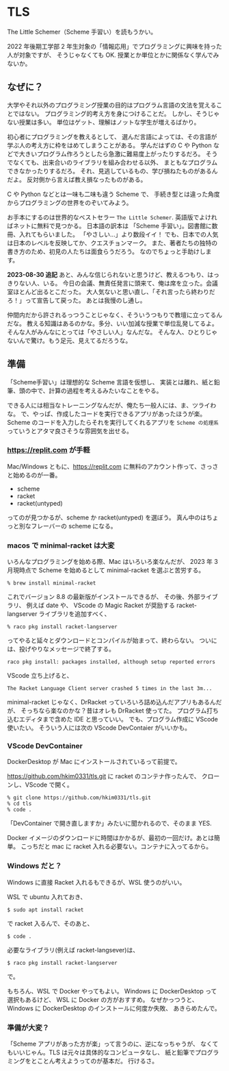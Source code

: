 # TLS

The Little Schemer（Scheme 手習い）を読もうかい。

2022 年後期工学部 2 年生対象の「情報応用」でプログラミングに興味を持った人が対象ですが、
そうじゃなくても OK.
授業とか単位とかに関係なく学んでみないか。

## なぜに？

大学やそれ以外のプログラミング授業の目的はプログラム言語の文法を覚えることではない。
プログラミング的考え方を身につけることだ。
しかし、そうじゃない授業は多い。
単位はゲット、理解はノットな学生が増えるばかり。

初心者にプログラミングを教えるとして、
選んだ言語によっては、その言語が学ぶ人の考え方に枠をはめてしまうことがある。
学んだはずの C や Python などで大きいプログラム作ろうとしたら急激に難易度上がったりするだろ。
そうでなくても、出来合いのライブラリを組み合わせる以外、
まともなプログラムできなかったりするだろ。
それ、見逃しているもの、学び損ねたものがあるんだよ。
反対側から言えば教え損なったものがある。

C や Python などとは一味も二味も違う Scheme で、
手続き型とは違った角度からプログラミングの世界をのぞいてみよう。

お手本にするのは世界的なベストセラー
`The Little Schemer`.
英語版でよければネットに無料で見つかる。
日本語の訳本は 「Scheme 手習い」。図書館に数冊、入れてもらいました。
「やさしい...」より数段イイ！
でも、日本での人気は日本のレベルを反映してか、クエスチョンマーク。
また、著者たちの独特の書き方のため、初見の人たちは面食らうだろう。
なのでちょっと手助けします。

**2023-08-30 追記**
あと、みんな信じられないと思うけど、教えるつもり、はっきりない人、いる。
今日の会議、無責任発言に頭来て、俺は席を立った。会議室ほとんど出るとこだった。
大人気ないと思い直し、「それ言ったら終わりだろ！」って宣告して戻った。
あとは我慢のし通し。

仲間内だから許されるっつうことじゃなく、そういうつもりで教壇に立ってるんだな。
教える知識はあるのかな。多分、いい加減な授業で単位乱発してるよ。
そんな人がみんなにとっては「やさしい人」なんだな。
そんな人、ひとりじゃないんで驚け。もう足元、見えてるだろうな。


## 準備

「Scheme手習い」は理想的な Scheme 言語を仮想し、
実装とは離れ、紙と鉛筆、頭の中で、計算の過程を考えるみたいなことをやる。

できる人には相当なトレーニングなんだが、俺たち一般人には、ま、ツライわな。
で、やっぱ、作成したコードを実行できるアプリがあったほうが楽。
Scheme のコードを入力したらそれを実行してくれるアプリを
`Scheme の処理系`
っていうとアタマ良さそうな雰囲気を出せる。

### https://replit.com が手軽

Mac/Windows ともに、<https://replit.com> に無料のアカウント作って、さっさと始めるのが一番。

- scheme
- racket
- racket(untyped)

ってのが見つかるが、scheme か racket(untyped) を選ぼう。
真ん中のはちょっと別なフレーバーの scheme になる。


### macos で minimal-racket は大変

いろんなプログラミングを始める際、Mac はいろいろ楽なんだが、
2023 年 3 月現時点で Scheme を始めるとして minimal-racket を選ぶと苦労する。

```
% brew install minimal-racket
```

これでバージョン 8.8 の最新版がインストールできるが、
その後、外部ライブラリ、
例えば date や、
VScode の Magic Racket が奨励する racket-langserver ライブラリを追加すべく、

```
% raco pkg install racket-langserver
```

ってやると延々とダウンロードとコンパイルが始まって、終わらない。
ついには、投げやりなメッセージで終了する。

```
raco pkg install: packages installed, although setup reported errors
```

VScode 立ち上げると、

```
The Racket Language Client server crashed 5 times in the last 3m...
```

minimal-racket じゃなく、DrRacket っていろいろ詰め込んだアプリもあるんだが、
そっちなら楽なのかな？昔はオレも DrRacket 使ってた。
プログラム打ち込むエディタまで含めた IDE と思っていい。
でも、プログラム作成に VScode 使いたい。
そういう人には次の VScode DevContaier がいいかも。

### VScode DevContainer

DockerDesktop が Mac にインストールされているって前提で。

https://github.com/hkim0331/tls.git に racket のコンテナ作ったんで、
クローンし、VScode で開く。

```
% git clone https://github.com/hkim0331/tls.git
% cd tls
% code .
```

「DevContainer で開き直しますか」みたいに聞かれるので、そのまま YES.

Docker イメージのダウンロードに時間はかかるが、最初の一回だけ。あとは簡単。
こっちだと mac に racket 入れる必要ない。コンテナに入ってるから。

### Windows だと？

Windows に直接 Racket 入れるもできるが、WSL 使うのがいい。

WSL で ubuntu 入れておき、

```
$ sudo apt install racket
```

で racket 入るんで、そのあと、

```
$ code .
```

必要なライブラリ(例えば racket-langsever)は、

```
$ raco pkg install racket-langserver
```
で。

もちろん、WSL で Docker やってもよい。
Windows に DockerDesktop って選択もあるけど、
WSL に Docker の方がおすすめ。
なぜかっつうと、Windows に DockerDesktop のインストールに何度か失敗、
あきらめたんで。


### 準備が大変？

「Scheme アプリがあった方が楽」って言うのに、逆になっちゃうが、
なくてもいいじゃん。TLS は元々は具体的なコンピュータなし、
紙と鉛筆でプログラミングをとことん考えようってのが基本だ。
行けるさ。
